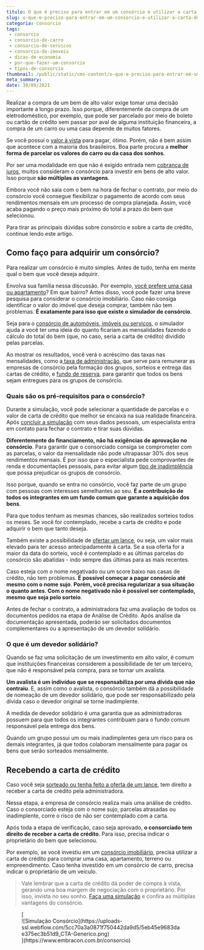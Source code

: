 ```yaml
---
titulo: O que é preciso para entrar em um consórcio e utilizar a carta de crédito?
slug: o-que-e-preciso-para-entrar-em-um-consorcio-e-utilizar-a-carta-de-credito
categoria: consorcio
tags:
 - consorcio
 - consorcio-de-carro
 - consorcio-de-servicos
 - consorcio-de-imoveis
 - dicas-de-economia
 - por-que-fazer-um-consorcio
 - tipos-de-consorcio
thumbnail: /public/static/cms-content/o-que-e-preciso-para-entrar-em-um-consorcio-e-utilizar-a-carta-de-credito.jpg
meta_summary: 
date: 30/09/2021
---
```

Realizar a compra de um bem de alto valor exige tomar uma decisão importante a longo prazo. Isso porque, diferentemente da compra de um eletrodoméstico, por exemplo, que pode ser parcelado por meio de boleto ou cartão de crédito sem passar por aval de alguma instituição financeira, a compra de um carro ou uma casa depende de muitos fatores.

Se você possui o [valor à vista](https://www.embracon.com.br/blog/saiba-quais-sao-os-pontos-positivos-e-negativos-de-pagar-a-vista-e-parcelado) para pagar, ótimo. Porém, não é bem assim que acontece com a maioria dos brasileiros. Boa parte procura a **melhor forma de parcelar os valores do carro ou da casa dos sonhos**.

Por ser uma modalidade em que não é exigido entrada nem [cobrança de juros](https://www.embracon.com.br/blog/consorcio-nao-tem-juros-entenda), muitos consideram o consórcio para investir em bens de alto valor. Isso porque **são múltiplas as vantagens**.

Embora você não saia com o bem na hora de fechar o contrato, por meio do consórcio você consegue flexibilizar o pagamento de acordo com seus rendimentos mensais em um processo de compra planejada. Assim, você acaba pagando o preço mais próximo do total a prazo do bem que selecionou.

Para tirar as principais dúvidas sobre consórcio e sobre a carta de crédito, continue lendo este artigo.

Como faço para adquirir um consórcio?
-------------------------------------

Para realizar um consórcio é muito simples. Antes de tudo, tenha em mente qual o bem que você deseja adquirir.

Envolva sua família nessa discussão. Por exemplo, [você prefere uma casa ou apartamento](https://www.embracon.com.br/blog/hora-certa-comprar-imovel)? Em que bairro? Antes disso, você pode fazer uma breve pesquisa para considerar o consórcio imobiliário. Caso não consiga identificar o valor do imóvel que deseja comprar, também não tem problemas. **É exatamente para isso que existe o simulador de consórcio**.

Seja para o [consórcio de automóveis, imóveis ou serviços](https://www.embracon.com.br/blog/tipos-de-consorcio), o simulador ajuda a você ter uma ideia do quanto ficariam as mensalidades fazendo o cálculo do total do bem (que, no caso, seria a carta de crédito) dividido pelas parcelas.

Ao mostrar os resultados, você verá o acréscimo das taxas nas mensalidades, como a[ taxa de administração](https://www.embracon.com.br/conhecaoconsorcio/o-que-e-taxa-de-administracao), que serve para remunerar as empresas de consórcio pela formação dos grupos, sorteios e entrega das cartas de crédito, e [fundo de reserva](https://www.embracon.com.br/blog/entenda-como-funciona-a-devolucao-do-fundo-de-reserva), para garantir que todos os bens sejam entregues para os grupos de consórcio.

### Quais são os pré-requisitos para o consórcio?

Durante a simulação, você pode selecionar a quantidade de parcelas e o valor de carta de crédito que melhor se encaixa na sua realidade financeira. Após [concluir a simulação](https://www.embracon.com.br/blog/simulacao-de-consorcio) com seus dados pessoais, um especialista entra em contato para fechar o contrato e tirar suas dúvidas.

**Diferentemente do financiamento, não há exigências de aprovação no consórcio**. Para garantir que o consorciado consiga se comprometer com as parcelas, o valor da mensalidade não pode ultrapassar 30% dos seus rendimentos mensais. É por isso que o especialista pede comprovantes de renda e documentações pessoais, para evitar algum [tipo de inadimplência](https://www.embracon.com.br/conhecaoconsorcio/o-que-pode-ocorrer-no-caso-de-atraso-ou-falta-de-pagamento-das-parcelas) que possa prejudicar os grupos de consórcio.

Isso porque, quando se entra no consórcio, você faz parte de um grupo com pessoas com interesses semelhantes ao seu. **É a contribuição de todos os integrantes em um fundo comum que garante a aquisição dos bens**.

Para que todos tenham as mesmas chances, são realizados sorteios todos os meses. Se você for contemplado, recebe a carta de crédito e pode adquirir o bem que tanto deseja.

Também existe a possibilidade de [ofertar um lance](https://www.embracon.com.br/blog/como-funcionam-os-tipos-de-lances-no-consorcio), ou seja, um valor mais elevado para ter acesso antecipadamente à carta. Se a sua oferta for a maior da data do sorteio, você é contemplado e as últimas parcelas do consórcio são abatidas - indo sempre das últimas para as mais recentes.

Caso esteja com o nome negativado ou um score baixo nas casas de crédito, não tem problemas. **É possível começar a pagar consórcio até mesmo com o nome sujo**. **Porém, você precisa regularizar a sua situação o quanto antes. Com o nome negativado não é possível ser contemplado, mesmo que seja pelo sorteio**.

Antes de fechar o contrato, a administradora faz uma avaliação de todos os documentos pedidos na etapa de Análise de Crédito. Após análise da documentação apresentada, poderão ser solicitados documentos complementares ou a apresentação de um devedor solidário.

### O que é um devedor solidário?

Quando se faz uma solicitação de um investimento em alto valor, é comum que instituições financeiras considerem a possibilidade de ter um terceiro, que não é responsável pela compra, para se tornar um avalista.

**Um avalista é um indivíduo que se responsabiliza por uma dívida que não contraiu**. E, assim como o avalista, o consórcio também dá a possibilidade de nomeação de um devedor solidário, que pode ser responsabilizado pela dívida caso o devedor original se torne inadimplente.

A medida de devedor solidário é uma garantia que as administradoras possuem para que todos os integrantes contribuam para o fundo comum responsável pela entrega dos bens.

Quando um grupo possui um ou mais inadimplentes gera um risco para os demais integrantes, já que todos colaboram mensalmente para pagar os bens que serão sorteados mensalmente.

Recebendo a carta de crédito
----------------------------

Caso você seja [sorteado ou tenha feito a oferta de um lance](https://www.embracon.com.br/blog/quais-sao-as-formas-de-contemplacao), tem direito a receber a carta de crédito pela administradora.

Nessa etapa, a empresa de consórcio realiza mais uma análise de crédito. Caso o consorciado esteja com o nome sujo, parcelas atrasadas ou inadimplente, corre o risco de não ser contemplado com a carta.

Após toda a etapa de verificação, caso seja aprovado, **o consorciado tem direito de receber a carta de crédito**. Para isso, precisa indicar o proprietário do bem que selecionou.

Por exemplo, se você investiu em um [consórcio imobiliário](https://www.embracon.com.br/blog/15-duvidas-sobre-consorcio-de-imoveis), precisa utilizar a carta de crédito para comprar uma casa, apartamento, terreno ou empreendimento. Caso tenha investido em um consórcio de carro, precisa indicar o proprietário de um veículo.

> Vale lembrar que a carta de crédito dá poder de compra à vista, gerando uma boa margem de negociação com o proprietário. Por isso, invista no seu sonho. [Faça uma simulação](https://www.embracon.com.br/consorcio) e confira as múltiplas vantagens do consórcio.

<figure class="w-richtext-figure-type-image w-richtext-align-center">[<div>![Simulação Consórcio](https://uploads-ssl.webflow.com/5cc70a3a0871f750442da9d5/5eb45e9683dae375ec3b51d9_CTA-Generico.png)</div>](https://www.embracon.com.br/consorcio)</figure>‍
